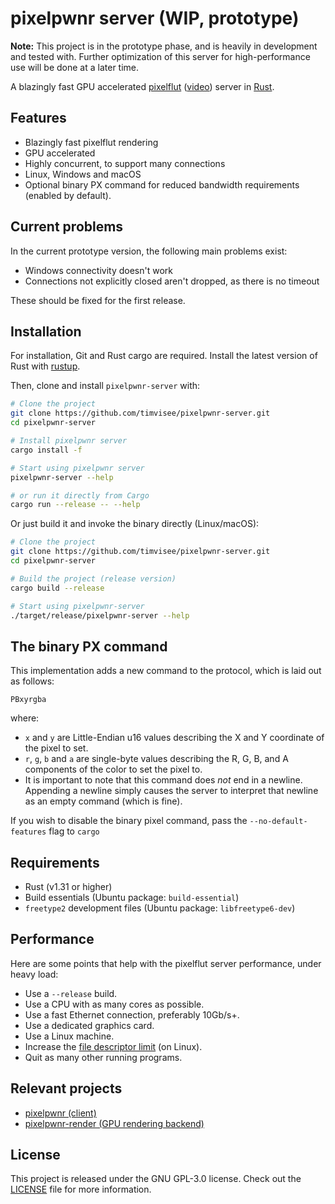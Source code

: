 # pixelpwnr server (WIP, prototype)

**Note:** This project is in the prototype phase,
and is heavily in development and tested with.
Further optimization of this server for high-performance
use will be done at a later time.

A blazingly fast GPU accelerated [pixelflut][pixelflut] ([video][pixelflut-video])
server in [Rust][rust].

## Features
* Blazingly fast pixelflut rendering
* GPU accelerated
* Highly concurrent, to support many connections
* Linux, Windows and macOS
* Optional binary PX command for reduced bandwidth requirements (enabled by default).

## Current problems
In the current prototype version, the following main problems exist:

* Windows connectivity doesn't work
* Connections not explicitly closed aren't dropped, as there is no timeout

These should be fixed for the first release.

## Installation
For installation, Git and Rust cargo are required.
Install the latest version of Rust with [rustup][rustup].

Then, clone and install `pixelpwnr-server` with:
```bash
# Clone the project
git clone https://github.com/timvisee/pixelpwnr-server.git
cd pixelpwnr-server

# Install pixelpwnr server
cargo install -f

# Start using pixelpwnr server
pixelpwnr-server --help

# or run it directly from Cargo
cargo run --release -- --help
```

Or just build it and invoke the binary directly (Linux/macOS):
```bash
# Clone the project
git clone https://github.com/timvisee/pixelpwnr-server.git
cd pixelpwnr-server

# Build the project (release version)
cargo build --release

# Start using pixelpwnr-server
./target/release/pixelpwnr-server --help
```
## The binary PX command
This implementation adds a new command to the protocol, which is laid out as follows:

```
PBxyrgba
```

where:
* `x` and `y` are Little-Endian u16 values describing the X and Y coordinate of the pixel to set.
* `r`, `g`, `b` and `a` are single-byte values describing the R, G, B, and A components of the color to set the pixel to.
* It is important to note that this command does _not_ end in a newline. Appending a newline simply causes the server to interpret that newline as an empty command (which is fine).

If you wish to disable the binary pixel command, pass the `--no-default-features` flag to `cargo`

## Requirements
* Rust (v1.31 or higher)
* Build essentials (Ubuntu package: `build-essential`)
* `freetype2` development files (Ubuntu package: `libfreetype6-dev`)

## Performance
Here are some points that help with the pixelflut server performance,
under heavy load:

- Use a `--release` build.
- Use a CPU with as many cores as possible.
- Use a fast Ethernet connection, preferably 10Gb/s+.
- Use a dedicated graphics card.
- Use a Linux machine.
- Increase the [file descriptor limit][filedescriptorlimit] (on Linux).
- Quit as many other running programs.

## Relevant projects
* [pixelpwnr (client)][pixelpwnr]
* [pixelpwnr-render (GPU rendering backend)][pixelpwnr-render]

## License
This project is released under the GNU GPL-3.0 license.
Check out the [LICENSE](LICENSE) file for more information.


[filedescriptorlimit]: https://unix.stackexchange.com/questions/84227/limits-on-the-number-of-file-descriptors
[pixelflut]: https://cccgoe.de/wiki/Pixelflut
[pixelflut-video]: https://vimeo.com/92827556/
[pixelpwnr]: https://github.com/timvisee/pixelpwnr
[pixelpwnr-render]: https://github.com/timvisee/pixelpwnr-render
[rust]: https://www.rust-lang.org/
[rustup]: https://rustup.rs/
